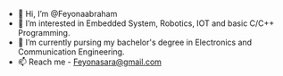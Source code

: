 - 👋 Hi, I’m @Feyonaabraham
- 👀 I’m interested in Embedded System, Robotics, IOT and basic C/C++ Programming.
- 🌱 I’m currently pursing my bachelor's degree in Electronics and Communication Engineering.
- 📫 Reach me -  Feyonasara@gmail.com 

<!---
Feyonaabraham/Feyonaabraham is a ✨ special ✨ repository because its `README.md` (this file) appears on your GitHub profile.
You can click the Preview link to take a look at your changes.
--->
